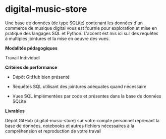 # digital-music-store

Une base de données (de type SQLite) contenant les données d'un commerce de musique digital vous est fournie pour exploration et mise en pratique des langages SQL et Python. L'accent est mis ici sur des requêtes à multiples jointures et la mise en oeuvre des vues.

__Modalités pédagogiques__

Travail Individuel

__Critères de performance__

- Dépôt GitHub bien présenté

- Requêtes SQL utilisant des jointures adéquates quand nécessaire

- Vues SQL implémentées par code et présentes dans la base de données SQLite

__Livrables__

Dépôt GitHub (digital-music-store) sur votre compte personnel reprenant la base de données, notebooks et autres fichiers nécessaires à la compréhension et reproduction de votre travail